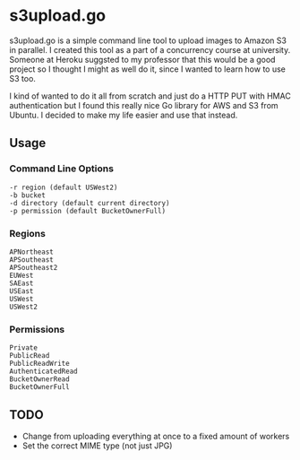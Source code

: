 # s3upload.go

s3upload.go is a simple command line tool to upload images to Amazon S3 in
parallel. I created this tool as a part of a concurrency course at university.
Someone at Heroku suggsted to my professor that this would be a good project
so I thought I might as well do it, since I wanted to learn how to use S3 too.

I kind of wanted to do it all from scratch and just do a HTTP PUT with HMAC
authentication but I found this really nice Go library for AWS and S3 from
Ubuntu. I decided to make my life easier and use that instead.

## Usage

### Command Line Options

    -r region (default USWest2)
    -b bucket
    -d directory (default current directory)
    -p permission (default BucketOwnerFull)

### Regions

    APNortheast
    APSoutheast
    APSoutheast2
    EUWest
    SAEast
    USEast
    USWest
    USWest2

### Permissions

    Private
    PublicRead
    PublicReadWrite
    AuthenticatedRead
    BucketOwnerRead
    BucketOwnerFull

## TODO

 - Change from uploading everything at once to a fixed amount of workers
 - Set the correct MIME type (not just JPG)
